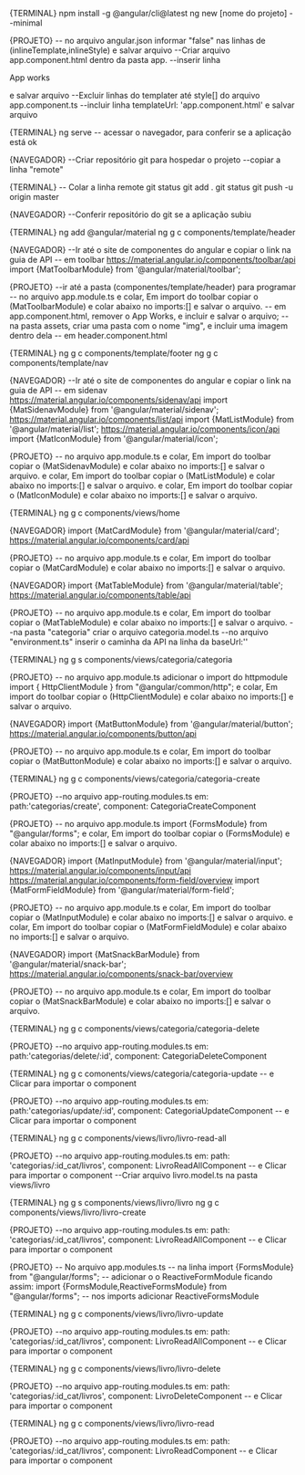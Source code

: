 {TERMINAL}
npm install -g @angular/cli@latest
ng new [nome do projeto] --minimal

{PROJETO}
-- no arquivo angular.json informar "false" nas linhas de (inlineTemplate,inlineStyle) e salvar arquivo
--Criar arquivo app.component.html dentro da pasta app.
--inserir linha <p>App works</p> e salvar arquivo
--Excluir linhas do templater até style[] do arquivo app.component.ts
--incluir linha templateUrl: 'app.component.html' e salvar arquivo

{TERMINAL}
ng serve -- acessar o navegador, para conferir se a aplicação está ok

{NAVEGADOR}
--Criar repositório git para hospedar o projeto
--copiar a linha "remote"

{TERMINAL}
-- Colar a linha remote
git status
git add .
git status
git push -u origin master

{NAVEGADOR}
--Conferir repositório do git se a aplicação subiu

{TERMINAL}
ng add @angular/material
ng g c components/template/header

{NAVEGADOR}
--Ir até o site de componentes do angular e copiar o link na guia de API
-- em toolbar
https://material.angular.io/components/toolbar/api
import {MatToolbarModule} from '@angular/material/toolbar';

{PROJETO}
--ir até a pasta (componentes/template/header) para programar
-- no arquivo app.module.ts
e colar, Em import do toolbar copiar o (MatToolbarModule) e colar abaixo no imports:[] e salvar o arquivo.
-- em app.component.html, remover o App Works, e incluir <app-header></app-header> e salvar o arquivo;
--na pasta assets, criar uma pasta com o nome "img", e incluir uma imagem dentro dela
-- em header.component.html

{TERMINAL}
ng g c components/template/footer
ng g c components/template/nav

{NAVEGADOR}
--Ir até o site de componentes do angular e copiar o link na guia de API
-- em sidenav
https://material.angular.io/components/sidenav/api
import {MatSidenavModule} from '@angular/material/sidenav';
https://material.angular.io/components/list/api
import {MatListModule} from '@angular/material/list';
https://material.angular.io/components/icon/api
import {MatIconModule} from '@angular/material/icon';

{PROJETO}
-- no arquivo app.module.ts
e colar, Em import do toolbar copiar o (MatSidenavModule) e colar abaixo no imports:[] e salvar o arquivo.
e colar, Em import do toolbar copiar o (MatListModule) e colar abaixo no imports:[] e salvar o arquivo.
e colar, Em import do toolbar copiar o (MatIconModule) e colar abaixo no imports:[] e salvar o arquivo.

{TERMINAL}
ng g c components/views/home

{NAVEGADOR}
import {MatCardModule} from '@angular/material/card';
https://material.angular.io/components/card/api

{PROJETO}
-- no arquivo app.module.ts
e colar, Em import do toolbar copiar o (MatCardModule) e colar abaixo no imports:[] e salvar o arquivo.

{NAVEGADOR}
import {MatTableModule} from '@angular/material/table';
https://material.angular.io/components/table/api

{PROJETO}
-- no arquivo app.module.ts
e colar, Em import do toolbar copiar o (MatTableModule) e colar abaixo no imports:[] e salvar o arquivo.
--na pasta "categoria" criar o arquivo categoria.model.ts
--no arquivo "environment.ts" inserir o caminha da API na linha da baseUrl:''

{TERMINAL}
ng g s components/views/categoria/categoria

{PROJETO}
-- no arquivo app.module.ts
adicionar o import do httpmodule
import { HttpClientModule } from "@angular/common/http";
e colar, Em import do toolbar copiar o (HttpClientModule) e colar abaixo no imports:[] e salvar o arquivo.

{NAVEGADOR}
import {MatButtonModule} from '@angular/material/button';
https://material.angular.io/components/button/api


{PROJETO}
-- no arquivo app.module.ts
e colar, Em import do toolbar copiar o (MatButtonModule) e colar abaixo no imports:[] e salvar o arquivo.

{TERMINAL}
ng g c components/views/categoria/categoria-create 

{PROJETO}
--no arquivo app-routing.modules.ts em: 
path:'categorias/create',
component: CategoriaCreateComponent


{PROJETO}
-- no arquivo app.module.ts
import {FormsModule} from "@angular/forms";
e colar, Em import do toolbar copiar o (FormsModule) e colar abaixo no imports:[] e salvar o arquivo.

{NAVEGADOR}
import {MatInputModule} from '@angular/material/input';
https://material.angular.io/components/input/api
https://material.angular.io/components/form-field/overview
import {MatFormFieldModule} from '@angular/material/form-field';


{PROJETO}
-- no arquivo app.module.ts
e colar, Em import do toolbar copiar o (MatInputModule) e colar abaixo no imports:[] e salvar o arquivo.
e colar, Em import do toolbar copiar o (MatFormFieldModule) e colar abaixo no imports:[] e salvar o arquivo.


{NAVEGADOR}
import {MatSnackBarModule} from '@angular/material/snack-bar';
https://material.angular.io/components/snack-bar/overview


{PROJETO}
-- no arquivo app.module.ts
e colar, Em import do toolbar copiar o (MatSnackBarModule) e colar abaixo no imports:[] e salvar o arquivo.

{TERMINAL}
ng g c components/views/categoria/categoria-delete 

{PROJETO}
--no arquivo app-routing.modules.ts em: 
path:'categorias/delete/:id',
component: CategoriaDeleteComponent

{TERMINAL}
ng g c comonents/views/categoria/categoria-update
-- e Clicar para importar o component

{PROJETO}
--no arquivo app-routing.modules.ts em: 
path:'categorias/update/:id',
component: CategoriaUpdateComponent
-- e Clicar para importar o component

{TERMINAL}
ng g c components/views/livro/livro-read-all

{PROJETO}
--no arquivo app-routing.modules.ts em: 
path: 'categorias/:id_cat/livros',
    component: LivroReadAllComponent
-- e Clicar para importar o component
--Criar arquivo livro.model.ts na pasta views/livro 

{TERMINAL}
ng g s components/views/livro/livro
ng g c components/views/livro/livro-create

{PROJETO}
--no arquivo app-routing.modules.ts em: 
path: 'categorias/:id_cat/livros',
    component: LivroReadAllComponent
-- e Clicar para importar o component

{PROJETO}
-- No arquivo app.modules.ts
-- na linha import {FormsModule} from "@angular/forms";
-- adicionar o o ReactiveFormModule ficando assim: import {FormsModule,ReactiveFormsModule} from "@angular/forms";
-- nos imports adicionar ReactiveFormsModule

{TERMINAL}
ng g c components/views/livro/livro-update

{PROJETO}
--no arquivo app-routing.modules.ts em: 
path: 'categorias/:id_cat/livros',
    component: LivroReadAllComponent
-- e Clicar para importar o component

{TERMINAL}
ng g c components/views/livro/livro-delete

{PROJETO}
--no arquivo app-routing.modules.ts em: 
path: 'categorias/:id_cat/livros',
    component: LivroDeleteComponent
-- e Clicar para importar o component

{TERMINAL}
 ng g c components/views/livro/livro-read


 {PROJETO}
--no arquivo app-routing.modules.ts em: 
path: 'categorias/:id_cat/livros',
    component: LivroReadComponent
-- e Clicar para importar o component
